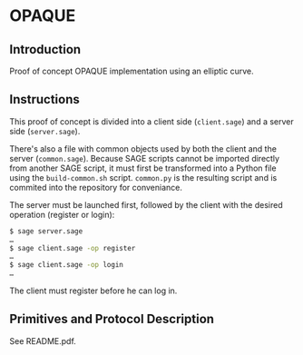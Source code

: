 # OPAQUE

## Introduction

Proof of concept OPAQUE implementation using an elliptic curve.

## Instructions

This proof of concept is divided into a client side (`client.sage`) and a server side (`server.sage`).

There's also a file with common objects used by both the client and the server (`common.sage`). Because SAGE scripts cannot be imported directly from another SAGE script, it must first be transformed into a Python file using the `build-common.sh` script. `common.py` is the resulting script and is commited into the repository for conveniance.

The server must be launched first, followed by the client with the desired operation (register or login):

```sh
$ sage server.sage
…
$ sage client.sage -op register
…
$ sage client.sage -op login
…
```

The client must register before he can log in.

## Primitives and Protocol Description

See README.pdf.